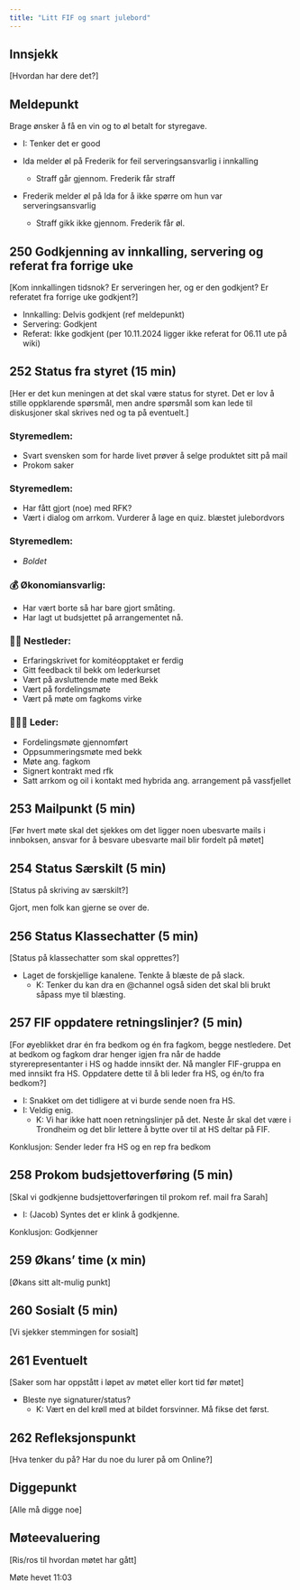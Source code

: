 ```yaml
---
title: "Litt FIF og snart julebord"
---
```


## Innsjekk

[Hvordan har dere det?]

## Meldepunkt

Brage ønsker å få en vin og to øl betalt for styregave.
- I: Tenker det er good

- Ida melder øl på Frederik for feil serveringsansvarlig i innkalling
    - Straff går gjennom. Frederik får straff

- Frederik melder øl på Ida for å ikke spørre om hun var serveringsansvarlig
    - Straff gikk ikke gjennom. Frederik får øl.

## 250 Godkjenning av innkalling, servering og referat fra forrige uke

[Kom innkallingen tidsnok? Er serveringen her, og er den godkjent? Er referatet fra forrige uke godkjent?]

- Innkalling: Delvis godkjent (ref meldepunkt)
- Servering: Godkjent
- Referat: Ikke godkjent (per 10.11.2024 ligger ikke referat for 06.11 ute på wiki)

## 252 Status fra styret (15 min)

[Her er det kun meningen at det skal være status for styret. Det er lov å stille oppklarende spørsmål, men andre spørsmål som kan lede til diskusjoner skal skrives ned og ta på eventuelt.]

### **Styremedlem**:

- Svart svensken som for harde livet prøver å selge produktet sitt på mail
- Prokom saker

### **Styremedlem**:

- Har fått gjort (noe) med RFK?
- Vært i dialog om arrkom. Vurderer å lage en quiz. blæstet julebordvors

### **Styremedlem**:

- *Boldet*

### **💰** Økonomiansvarlig:

- Har vært borte så har bare gjort småting.
- Har lagt ut budsjettet på arrangementet nå.

### 👨🏼 Nestleder:

- Erfaringskrivet for komitéopptaket er ferdig
- Gitt feedback til bekk om lederkurset
- Vært på avsluttende møte med Bekk
- Vært på fordelingsmøte
- Vært på møte om fagkoms virke

### 🧔🏼‍♂️ Leder:

- Fordelingsmøte gjennomført
- Oppsummeringsmøte med bekk
- Møte ang. fagkom
- Signert kontrakt med rfk
- Satt arrkom og oil i kontakt med hybrida ang. arrangement på vassfjellet

## 253 Mailpunkt (5 min)

[Før hvert møte skal det sjekkes om det ligger noen ubesvarte mails i innboksen, ansvar for å besvare ubesvarte mail blir fordelt på møtet]

## 254 Status Særskilt (5 min)

[Status på skriving av særskilt?]

Gjort, men folk kan gjerne se over de.

## 256 Status Klassechatter (5 min)

[Status på klassechatter som skal opprettes?]

- Laget de forskjellige kanalene. Tenkte å blæste de på slack. 
    - K: Tenker du kan dra en @channel også siden det skal bli brukt såpass mye til blæsting.

## 257 FIF oppdatere retningslinjer? (5 min)

[For øyeblikket drar én fra bedkom og én fra fagkom, begge nestledere. Det at bedkom og fagkom drar henger igjen fra når de hadde styrerepresentanter i HS og hadde innsikt der. Nå mangler FIF-gruppa en med innsikt fra HS. Oppdatere dette til å bli leder fra HS, og én/to fra bedkom?]

- I: Snakket om det tidligere at vi burde sende noen fra HS.
- I: Veldig enig. 
    - K: Vi har ikke hatt noen retningslinjer på det. Neste år skal det være i Trondheim og det blir lettere å bytte over til at HS deltar på FIF.

Konklusjon: Sender leder fra HS og en rep fra bedkom

## 258 Prokom budsjettoverføring (5 min)

[Skal vi godkjenne budsjettoverføringen til prokom ref. mail fra Sarah]

- I: (Jacob) Syntes det er klink å godkjenne.

Konklusjon: Godkjenner

## 259 Økans’ time (x min)

[Økans sitt alt-mulig punkt]

## 260 Sosialt (5 min)

[Vi sjekker stemmingen for sosialt]

## 261 Eventuelt

[Saker som har oppstått i løpet av møtet eller kort tid før møtet]

- Bleste nye signaturer/status?
    - K: Vært en del krøll med at bildet forsvinner. Må fikse det først.

## 262 Refleksjonspunkt

[Hva tenker du på? Har du noe du lurer på om Online?]

## Diggepunkt

[Alle må digge noe]

## Møteevaluering

[Ris/ros til hvordan møtet har gått]

Møte hevet 11:03